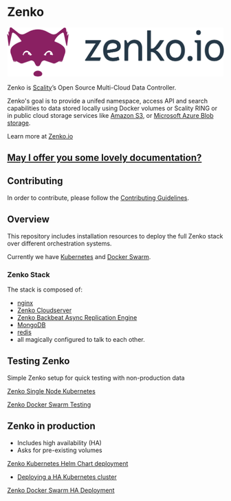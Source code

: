 # Zenko

![Zenko logo](res/zenko.io-logo-color-cmyk.png)

Zenko is  [Scality](http://www.scality.com/)’s Open Source Multi-Cloud Data Controller.

Zenko's goal is to provide a unifed namespace, access API and search capabilities to data stored locally using Docker volumes or Scality RING or in public cloud storage services like [Amazon S3](https://aws.amazon.com/s3), or [Microsoft Azure Blob storage](https://azure.microsoft.com/en-us/services/storage/blobs/).

Learn more at  [Zenko.io](http://www.zenko.io/)

## [May I offer you some lovely documentation?](http://zenko.readthedocs.io)

## Contributing

In order to contribute, please follow the
[Contributing Guidelines](
https://github.com/scality/Guidelines/blob/master/CONTRIBUTING.md).

## Overview

This repository includes installation resources to deploy the full Zenko
stack over different orchestration systems.

Currently we have [Kubernetes](https://kubernetes.io/) and [Docker Swarm](https://docs.docker.com/engine/swarm/).

### Zenko Stack

The stack is composed of:
- [nginx](https://nginx.org/en/)
- [Zenko Cloudserver](https://github.com/scality/S3)
- [Zenko Backbeat Async Replication Engine](https://github.com/scality/backbeat)
- [MongoDB](https://www.mongodb.com)
- [redis](https://redis.io/)
- all magically configured to talk to each other.

## Testing Zenko

Simple Zenko setup for quick testing with non-production data

[Zenko Single Node Kubernetes](./charts/minikube.md)

[Zenko Docker Swarm Testing](./swarm-testing)

## Zenko in production

- Includes high availability (HA)
- Asks for pre-existing volumes

[Zenko Kubernetes Helm Chart deployment](./charts)
   - [Deploying a HA Kubernetes cluster](https://github.com/scality/metal-k8s)

[Zenko Docker Swarm HA Deployment](./swarm-production)
